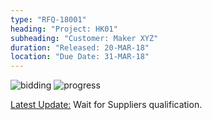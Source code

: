 ```yaml
---
type: "RFQ-18001"
heading: "Project: HK01"
subheading: "Customer: Maker XYZ"
duration: "Released: 20-MAR-18"
location: "Due Date: 31-MAR-18"
---
```


![bidding](https://res.cloudinary.com/sdees-reallife/image/upload/v1522740549/PUS-bidding-green.svg)
![progress](https://res.cloudinary.com/sdees-reallife/image/upload/v1522745060/03.jpg)

[Latest Update:](www.sdee.co) Wait for Suppliers qualification.
